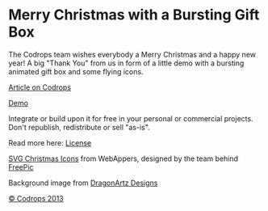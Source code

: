 Merry Christmas with a Bursting Gift Box
=========

The Codrops team wishes everybody a Merry Christmas and a happy new year! A big "Thank You" from us in form of a little demo with a bursting animated gift box and some flying icons.

[Article on Codrops](http://tympanus.net/codrops/?p=17978)

[Demo](http://tympanus.net/Development/BurstingGiftBox/)

Integrate or build upon it for free in your personal or commercial projects. Don't republish, redistribute or sell "as-is".

Read more here: [License](http://tympanus.net/codrops/licensing/)

[SVG Christmas Icons](http://www.webappers.com/2013/12/11/free-download-100-christmas-vector-icons/) from WebAppers, designed by the team behind [FreePic](http://www.freepik.com/)

Background image from [DragonArtz Designs](http://dragonartz.wordpress.com/tag/pinetree/)

[© Codrops 2013](http://www.codrops.com)